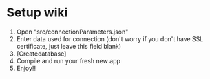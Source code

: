 # Setup wiki
1. Open "src/connectionParameters.json"
2. Enter data used for connection (don't worry if you don't have SSL certificate, just leave this field blank)
3. [Createdatabase]
4. Compile and run your fresh new app
5. Enjoy!!